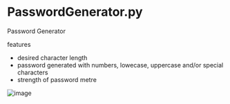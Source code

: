 # PasswordGenerator.py
Password Generator

features
- desired character length
- password generated with numbers, lowecase, uppercase and/or special characters 
- strength of password metre 

![image](https://github.com/Alex-Unnippillil/PasswordGenerator.py/assets/24538548/3485e5fd-0149-4109-83da-cbaf8d9ba220)

